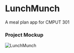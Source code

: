 # LunchMunch
A meal plan app for CMPUT 301

### Project Mockup

![LunchMunch](https://user-images.githubusercontent.com/59628363/195246436-08eb0f53-8a67-4e69-af6f-827cb756eec5.png)
